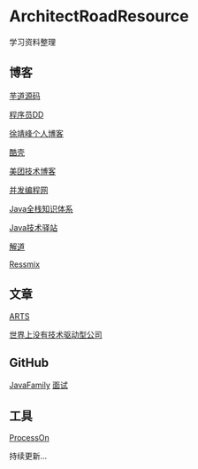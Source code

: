 # ArchitectRoadResource
学习资料整理

## 博客

[芋道源码](http://www.iocoder.cn/)

[程序员DD](http://blog.didispace.com/)

[徐靖峰个人博客](https://www.cnkirito.moe/)

[酷壳](https://coolshell.cn/)

[美团技术博客](https://tech.meituan.com/)

[并发编程网](http://ifeve.com/)

[Java全栈知识体系](https://www.pdai.tech/)

[Java技术驿站](http://cmsblogs.com/)

[解道](https://www.jdon.com/)

[Ressmix](https://www.tpvlog.com/)

##  文章
[ARTS](https://www.yuque.com/arts/arts/dns9bg)

[世界上没有技术驱动型公司](https://mp.weixin.qq.com/s/gbkQ-GXUqGznPwfg9yAk0g)

## GitHub
[JavaFamily](https://github.com/AobingJava/JavaFamily)
[面试](https://github.com/XhinLiang/interview)


## 工具
[ProcessOn](https://www.processon.com/)


持续更新...